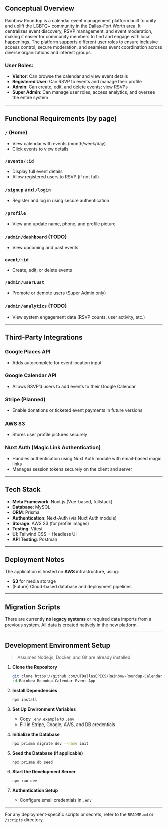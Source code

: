 ## Conceptual Overview

Rainbow Roundup is a calendar event management platform built to unify and uplift the LGBTQ+ community in the Dallas–Fort Worth area. It centralizes event discovery, RSVP management, and event moderation, making it easier for community members to find and engage with local happenings. The platform supports different user roles to ensure inclusive access control, secure moderation, and seamless event coordination across diverse organizations and interest groups.

### User Roles:

- **Visitor**: Can browse the calendar and view event details
- **Registered User**: Can RSVP to events and manage their profile
- **Admin**: Can create, edit, and delete events; view RSVPs
- **Super Admin**: Can manage user roles, access analytics, and oversee the entire system

---

## Functional Requirements (by page)

### `/` (Home)

- View calendar with events (month/week/day)
- Click events to view details

### `/events/:id`

- Display full event details
- Allow registered users to RSVP (if not full)

### `/signup` and `/login`

- Register and log in using secure authentication

### `/profile`

- View and update name, phone, and profile picture

### `/admin/dashboard` (TODO)

- View upcoming and past events

### `event/:id`

- Create, edit, or delete events

### `/admin/userLust`

- Promote or demote users (Super Admin only)

### `/admin/analytics` (TODO)

- View system engagement data (RSVP counts, user activity, etc.)

---

## Third-Party Integrations

### **Google Places API**

- Adds autocomplete for event location input

### **Google Calendar API**

- Allows RSVP’d users to add events to their Google Calendar

### **Stripe** (Planned)

- Enable donations or ticketed event payments in future versions

### **AWS S3**

- Stores user profile pictures securely

### **Nuxt Auth (Magic Link Authentication)**

- Handles authentication using Nuxt Auth module with email-based magic links
- Manages session tokens securely on the client and server

---

## Tech Stack

- **Meta Framework**: Nuxt.js (Vue-based, fullstack)
- **Database**: MySQL
- **ORM**: Prisma
- **Authentication**: Next-Auth (via Nuxt Auth module)
- **Storage**: AWS S3 (for profile images)
- **Testing**: Vitest
- **UI**: Tailwind CSS + Headless UI
- **API Testing**: Postman

---

## Deployment Notes

The application is hosted on **AWS** infrastructure, using:

- **S3** for media storage
- (Future) Cloud-based database and deployment pipelines

---

## Migration Scripts

There are currently **no legacy systems** or required data imports from a previous system. All data is created natively in the new platform.

---

## Development Environment Setup

> Assumes Node.js, Docker, and Git are already installed.

1. **Clone the Repository**

   ```bash
   git clone https://github.com/UTDallasEPICS/Rainbow-Roundup-Calendar-Event-App.git
   cd Rainbow-Roundup-Calendar-Event-App
   ```

2. **Install Dependencies**

   ```bash
   npm install
   ```

3. **Set Up Environment Variables**

   - Copy `.env.example` to `.env`
   - Fill in Stripe, Google, AWS, and DB credentials

4. **Initialize the Database**

   ```bash
   npx prisma migrate dev --name init
   ```

5. **Seed the Database (if applicable)**

   ```bash
   npx prisma db seed
   ```

6. **Start the Development Server**

   ```bash
   npm run dev
   ```

7. **Authentication Setup**
   - Configure email credentials in `.env`

---

For any deployment-specific scripts or secrets, refer to the `README.md` or `/scripts` directory.
